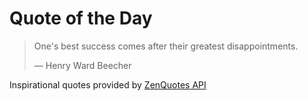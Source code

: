 # Quote of the Day

<!-- QUOTE_START -->
> One's best success comes after their greatest disappointments.
>
> — Henry Ward Beecher

Inspirational quotes provided by <a href="https://zenquotes.io/" target="_blank">ZenQuotes API</a>
<!-- QUOTE_END -->